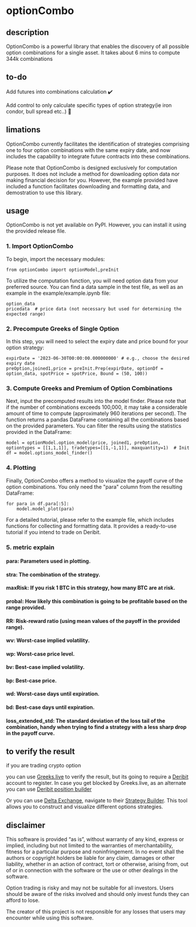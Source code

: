 # optionCombo

## description

OptionCombo is a powerful library that enables the discovery of all possible option combinations for a single asset. It takes about 6 mins to compute 344k combinations

## to-do

Add futures into combinations calculation :heavy_check_mark:

Add control to only calculate specific types of option strategy(ie iron condor, bull spread etc..) :black_square_button:

## limations

OptionCombo currently facilitates the identification of strategies comprising one to four option combinations with the same expiry date, and now includes the capability to integrate future contracts into these combinations.

Please note that OptionCombo is designed exclusively for computation purposes. It does not include a method for downloading option data nor making financial decision for you. However, the example provided have included a function facilitates downloading and formatting data, and demostration to use this library.

## usage

OptionCombo is not yet available on PyPI. However, you can install it using the provided release file.

### 1. Import OptionCombo

To begin, import the necessary modules:

```
from optionCombo import optionModel,preInit
```
To utilize the computation function, you will need option data from your preferred source. You can find a data sample in the test file, as well as an example in the example/example.ipynb file:
```
option_data
pricedata  # price data (not necessary but used for determining the expected range)
```

### 2. Precompute Greeks of Single Option

In this step, you will need to select the expiry date and price bound for your option strategy:
```
expirDate = '2023-06-30T00:00:00.000000000' # e.g., choose the desired expiry date
preOption,joined1,price = preInit.Prep(expirDate, optionDf = option_data, spotPrice = spotPrice, Bound = (50, 100))
```

### 3. Compute Greeks and Premium of Option Combinations

Next, input the precomputed results into the model finder. Please note that if the number of combinations exceeds 100,000, it may take a considerable amount of time to compute (approximately 960 iterations per second). The function returns a pandas DataFrame containing all the combinations based on the provided parameters. You can filter the results using the statistics provided in the DataFrame:

```
model = optionModel.option_model(price, joined1, preOption, optiontypes = [[1,1,1]], tradetypes=[[1,-1,1]], maxquantity=1)  # Init
df = model.options_model_finder()
```

### 4. Plotting

Finally, OptionCombo offers a method to visualize the payoff curve of the option combinations. You only need the "para" column from the resulting DataFrame:

```
for para in df.para[:5]:
    model.model_plot(para)
```
For a detailed tutorial, please refer to the example file, which includes functions for collecting and formatting data. It provides a ready-to-use tutorial if you intend to trade on Deribit.
### 5. metric explain
#### para:     Parameters used in plotting.
#### stra:     The combination of the strategy.
#### maxRisk:  If you risk 1 BTC in this strategy, how many BTC are at risk.
#### probal:   How likely this combination is going to be profitable based on the range provided.
#### RR:       Risk-reward ratio (using mean values of the payoff in the provided range).
#### wv:       Worst-case implied volatility.
#### wp:       Worst-case price level.
#### bv:       Best-case implied volatility.
#### bp:       Best-case price.
#### wd:       Worst-case days until expiration.
#### bd:       Best-case days until expiration.
#### loss_extended_std: The standard deviation of the loss tail of the combination, handy when trying to find a strategy with a less sharp drop in the payoff curve.
## to verify the result
if you are trading crypto option 

you can use [Greeks.live](https://www.greeks.live/#/deribit/tools/pv/ETH) to verify the result, but its going to require a [Deribit](https://www.deribit.com/?reg=18011.8749&q=home) account to register.
In case you get blocked by Greeks.live, as an alternate you can use [Deribit position builder](https://pb.deribit.com/BTC)

Or you can use [Delta Exchange](https://www.delta.exchange/?code=VBQEHF), navigate to their [Strategy Builder](https://www.delta.exchange/optionsdesk?underlying=DELTA%3A.DEXBTUSDT). This tool allows you to construct and visualize different options strategies. 











## disclaimer

This software is provided “as is”, without warranty of any kind, express or implied, including but not limited to the warranties of merchantability, fitness for a particular purpose and noninfringement. In no event shall the authors or copyright holders be liable for any claim, damages or other liability, whether in an action of contract, tort or otherwise, arising from, out of or in connection with the software or the use or other dealings in the software.

Option trading is risky and may not be suitable for all investors. Users should be aware of the risks involved and should only invest funds they can afford to lose.

The creator of this project is not responsible for any losses that users may encounter while using this software.
